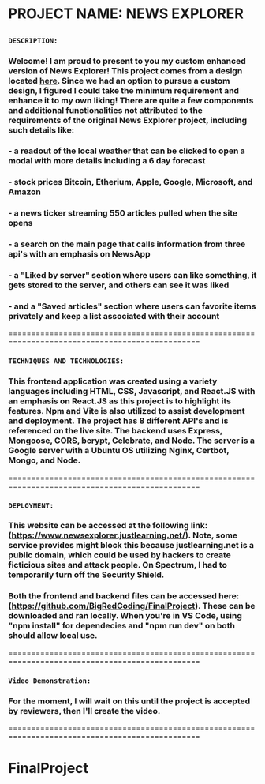 # PROJECT NAME: NEWS EXPLORER

##

### **`DESCRIPTION:`**

### Welcome! I am proud to present to you my custom enhanced version of News Explorer! This project comes from a design located [here](https://www.figma.com/design/3ottwMEhlBt95Dbn8dw1NH/Your-Final-Project?node-id=0-1). Since we had an option to pursue a custom design, I figured I could take the minimum requirement and enhance it to my own liking! There are quite a few components and additional functionalities not attributed to the requirements of the original News Explorer project, including such details like:

### - a readout of the local weather that can be clicked to open a modal with more details including a 6 day forecast

### - stock prices Bitcoin, Etherium, Apple, Google, Microsoft, and Amazon

### - a news ticker streaming 550 articles pulled when the site opens

### - a search on the main page that calls information from three api's with an emphasis on NewsApp

### - a "Liked by server" section where users can like something, it gets stored to the server, and others can see it was liked

### - and a "Saved articles" section where users can favorite items privately and keep a list associated with their account

================================================================================================

### **`TECHNIQUES AND TECHNOLOGIES:`**

### This frontend application was created using a variety languages including HTML, CSS, Javascript, and React.JS with an emphasis on React.JS as this project is to highlight its features. Npm and Vite is also utilized to assist development and deployment. The project has 8 different API's and is referenced on the live site. The backend uses Express, Mongoose, CORS, bcrypt, Celebrate, and Node. The server is a Google server with a Ubuntu OS utilizing Nginx, Certbot, Mongo, and Node.

================================================================================================

### **`DEPLOYMENT:`**

### This website can be accessed at the following link: (https://www.newsexplorer.justlearning.net/). Note, some service provides might block this because justlearning.net is a public domain, which could be used by hackers to create ficticious sites and attack people. On Spectrum, I had to temporarily turn off the Security Shield.

### Both the frontend and backend files can be accessed here: (https://github.com/BigRedCoding/FinalProject). These can be downloaded and ran locally. When you're in VS Code, using "npm install" for dependecies and "npm run dev" on both should allow local use.

================================================================================================

### **`Video Demonstration:`**

### For the moment, I will wait on this until the project is accepted by reviewers, then I'll create the video.

================================================================================================

# FinalProject
